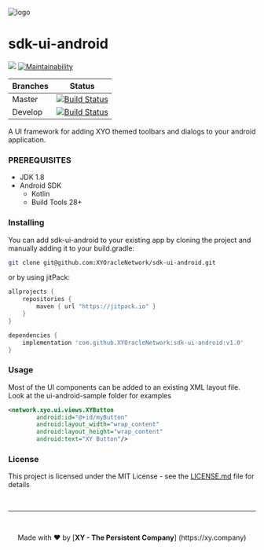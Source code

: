 [logo]: https://www.xy.company/img/home/logo_xy.png

![logo]

# sdk-ui-android

[![](https://jitpack.io/v/XYOracleNetwork/sdk-ui-android.svg)](https://jitpack.io/#XYOracleNetwork/sdk-ui-android) [![Maintainability](https://api.codeclimate.com/v1/badges/4738f16c7d074fca669b/maintainability)](https://codeclimate.com/github/XYOracleNetwork/sdk-ui-android/maintainability)

| Branches        | Status           |
| ------------- |:-------------:|
| Master      | [![Build Status](https://travis-ci.com/XYOracleNetwork/sdk-ui-android.svg?branch=master)](https://travis-ci.com/XYOracleNetwork/sdk-ui-android) |
| Develop      | [![Build Status](https://travis-ci.com/XYOracleNetwork/sdk-ui-android.svg?branch=develop)](https://travis-ci.com/XYOracleNetwork/sdk-ui-android)      |

A UI framework for adding XYO themed toolbars and dialogs to your android application.

### PREREQUISITES

* JDK 1.8
* Android SDK
  - Kotlin
  - Build Tools 28+

### Installing

You can add sdk-ui-android to your existing app by cloning the project and manually adding it
to your build.gradle:
```bash
git clone git@github.com:XYOracleNetwork/sdk-ui-android.git
```
or by using jitPack:
```gradle
allprojects {
    repositories {
        maven { url "https://jitpack.io" }
    }
}
```
```gradle
dependencies {
    implementation 'com.github.XYOracleNetwork:sdk-ui-android:v1.0'
}
```

### Usage
Most of the UI components can be added to an existing XML layout file. Look at the ui-android-sample
folder for examples
```xml
<network.xyo.ui.views.XYButton
        android:id="@+id/myButton"
        android:layout_width="wrap_content"
        android:layout_height="wrap_content"
        android:text="XY Button"/>
```

### License

This project is licensed under the MIT License - see the [LICENSE.md](LICENSE.md) file for details

<br><hr><br>
<p align="center">Made with  ❤️  by [<b>XY - The Persistent Company</b>] (https://xy.company)</p>
